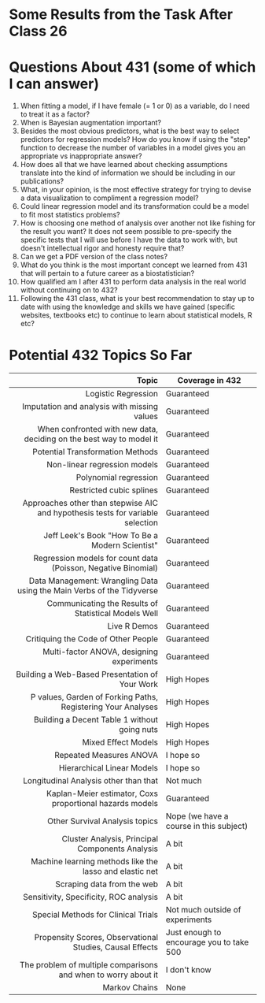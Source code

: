 # Some Results from the Task After Class 26

# Questions About 431 (some of which I can answer)

1. When fitting a model, if I have female (= 1 or 0) as a variable, do I need to treat it as a factor?
2. When is Bayesian augmentation important?
3. Besides the most obvious predictors, what is the best way to select predictors for regression models? How do you know if using the "step" function to decrease the number of variables in a model gives you an appropriate vs inappropriate answer?
4. How does all that we have learned about checking assumptions translate into the kind of information we should be including in our publications?
5. What, in your opinion, is the most effective strategy for trying to devise a data visualization to compliment a regression model?
6. Could linear regression model and its transformation could be a model to fit most statistics problems?
7. How is choosing one method of analysis over another not like fishing for the result you want?  It does not seem possible to pre-specify the specific tests that I will use before I have the data to work with, but doesn't intellectual rigor and honesty require that?
8. Can we get a PDF version of the class notes?
9. What do you think is the most important concept we learned from 431 that will pertain to a future career as a biostatistician?
10. How qualified am I after 431 to perform data analysis in the real world without continuing on to 432?
11. Following the 431 class, what is your best recommendation to stay up to date with using the knowledge and skills we have gained (specific websites, textbooks etc) to continue to learn about statistical models, R etc?

# Potential 432 Topics So Far

Topic | Coverage in 432
-----------------------------------------------------------------------: | ----------------
Logistic Regression | Guaranteed
Imputation and analysis with missing values | Guaranteed
When confronted with new data, deciding on the best way to model it | Guaranteed
Potential Transformation Methods | Guaranteed
Non-linear regression models | Guaranteed
Polynomial regression | Guaranteed
Restricted cubic splines | Guaranteed
Approaches other than stepwise AIC and hypothesis tests for variable selection | Guaranteed
Jeff Leek's Book "How To Be a Modern Scientist" | Guaranteed
Regression models for count data (Poisson, Negative Binomial) | Guaranteed
Data Management: Wrangling Data using the Main Verbs of the Tidyverse | Guaranteed
Communicating the Results of Statistical Models Well | Guaranteed
Live R Demos | Guaranteed
Critiquing the Code of Other People | Guaranteed
Multi-factor ANOVA, designing experiments | Guaranteed
Building a Web-Based Presentation of Your Work | High Hopes
P values, Garden of Forking Paths, Registering Your Analyses | High Hopes
Building a Decent Table 1 without going nuts | High Hopes
Mixed Effect Models | High Hopes
Repeated Measures ANOVA | I hope so
Hierarchical Linear Models | I hope so
Longitudinal Analysis other than that | Not much
Kaplan-Meier estimator, Coxs proportional hazards models | Guaranteed
Other Survival Analysis topics | Nope (we have a course in this subject)
Cluster Analysis, Principal Components Analysis | A bit
Machine learning methods like the lasso and elastic net | A bit
Scraping data from the web | A bit
Sensitivity, Specificity, ROC analysis | A bit
Special Methods for Clinical Trials | Not much outside of experiments
Propensity Scores, Observational Studies, Causal Effects | Just enough to encourage you to take 500
The problem of multiple comparisons and when to worry about it | I don't know
Markov Chains | None
